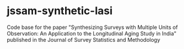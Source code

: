 # jssam-synthetic-lasi
Code base for the paper "Synthesizing Surveys with Multiple Units of Observation: An Application to the Longitudinal Aging Study in India" published in the Journal of Survey Statistics and Methodology
